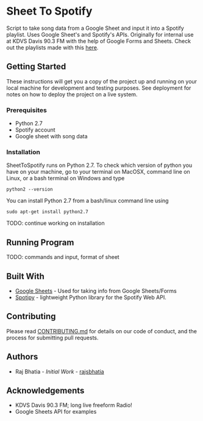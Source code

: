# Sheet To Spotify

Script to take song data from a Google Sheet and input it into a Spotify playlist. Uses Google Sheet's and Spotify's APIs. Originally for internal use at KDVS Davis 90.3 FM with the help of Google Forms and Sheets. Check out the playlists made with this [here](https://kdvs.org/category/kdvs-news/kdevious/).

## Getting Started

These instructions will get you a copy of the project up and running on your local machine for development and testing purposes. See deployment for notes on how to deploy the project on a live system.

### Prerequisites

- Python 2.7
- Spotify account
- Google sheet with song data

### Installation

SheetToSpotify runs on Python 2.7. To check which version of python you have on your machine, go to your terminal on MacOSX, command line on Linux, or a bash terminal on Windows and type

`python2 --version`

You can install Python 2.7 from a bash/linux command line using

`sudo apt-get install python2.7`

TODO: continue working on installation

## Running Program

TODO: commands and input, format of sheet

## Built With

- [Google Sheets](https://developers.google.com/sheets/api/guides/concepts) - Used for taking info from Google Sheets/Forms
- [Spotipy](https://spotipy.readthedocs.io/en/2.9.0/) - lightweight Python library for the Spotify Web API.

## Contributing

Please read [CONTRIBUTING.md](https://github.com/rajsbhatia/SheetToSpotify/blob/master/CONTRIBUTING.md) for details on our code of conduct, and the process for submitting pull requests.

## Authors

- Raj Bhatia - *Initial Work* - [rajsbhatia](www.github.com/rajsbhatia)

## Acknowledgements

- KDVS Davis 90.3 FM; long live freeform Radio!
- Google Sheets API for examples
